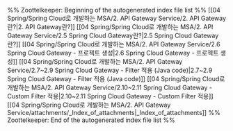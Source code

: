 %% Zoottelkeeper: Beginning of the autogenerated index file list  %%
 [[04 Spring/Spring Cloud로 개발하는 MSA/2. API Gateway Service/2. API Gateway란?|2. API Gateway란?]]
 [[04 Spring/Spring Cloud로 개발하는 MSA/2. API Gateway Service/2.5 Spring Cloud Gateway란?|2.5 Spring Cloud Gateway란?]]
 [[04 Spring/Spring Cloud로 개발하는 MSA/2. API Gateway Service/2.6 Spring Cloud Gateway - 프로젝트 생성|2.6 Spring Cloud Gateway - 프로젝트 생성]]
 [[04 Spring/Spring Cloud로 개발하는 MSA/2. API Gateway Service/2.7~2.9 Spring Cloud Gateway - Filter 적용 (Java code)|2.7~2.9 Spring Cloud Gateway - Filter 적용 (Java code)]]
 [[04 Spring/Spring Cloud로 개발하는 MSA/2. API Gateway Service/2.10~2.11 Spring Cloud Gateway - Custom Filter 적용|2.10~2.11 Spring Cloud Gateway - Custom Filter 적용]]
 [[04 Spring/Spring Cloud로 개발하는 MSA/2. API Gateway Service/attachments/_Index_of_attachments|_Index_of_attachments]]
%% Zoottelkeeper: End of the autogenerated index file list  %%
